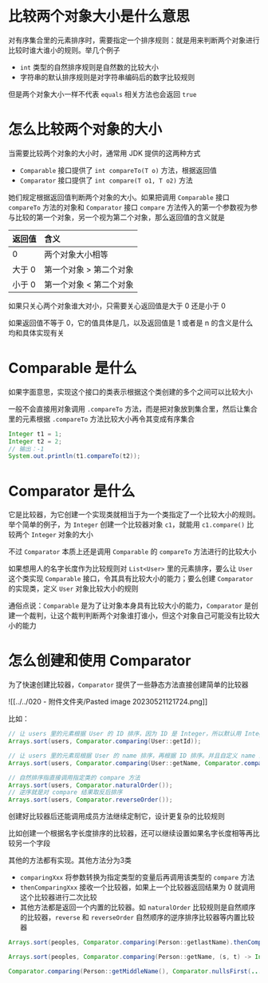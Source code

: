 
# 比较两个对象大小是什么意思

对有序集合里的元素排序时，需要指定一个排序规则：就是用来判断两个对象进行比较时谁大谁小的规则。举几个例子

- `int` 类型的自然排序规则是自然数的比较大小
- 字符串的默认排序规则是对字符串编码后的数字比较规则

但是两个对象大小一样不代表 `equals` 相关方法也会返回 `true`


# 怎么比较两个对象的大小

当需要比较两个对象的大小时，通常用 JDK 提供的这两种方式

- `Comparable` 接口提供了 `int compareTo(T o)` 方法，根据返回值
- `Comparator` 接口提供了 `int compare(T o1, T o2)` 方法

她们规定根据返回值判断两个对象的大小。如果把调用 `Comparable` 接口 `compareTo` 方法的对象和 `Comparator` 接口 `compare` 方法传入的第一个参数视为参与比较的第一个对象，另一个视为第二个对象，那么返回值的含义就是

|返回值|含义|
|:--|:--|
|0|两个对象大小相等|
|大于 0|第一个对象 > 第二个对象 |
|小于 0|第一个对象 < 第二个对象|

如果只关心两个对象谁大对小，只需要关心返回值是大于 0 还是小于 0

如果返回值不等于 0，它的值具体是几，以及返回值是 1 或者是 n 的含义是什么均和具体实现有关


# Comparable 是什么

如果字面意思，实现这个接口的类表示根据这个类创建的多个之间可以比较大小

一般不会直接用对象调用 `.compareTo` 方法，而是把对象放到集合里，然后让集合里的元素根据 `.compareTo` 方法比较大小再令其变成有序集合

```java
Integer t1 = 1;  
Integer t2 = 2;  
// 输出：-1
System.out.println(t1.compareTo(t2));
```

# Comparator 是什么

它是比较器，为它创建一个实现类就相当于为一个类指定了一个比较大小的规则。举个简单的例子，为 `Integer` 创建一个比较器对象 `c1`，就能用 `c1.compare()` 比较两个 `Integer` 对象的大小

不过 `Comparator` 本质上还是调用 `Comparable` 的 `compareTo` 方法进行的比较大小

如果想用人的名字长度作为比较规则对 `List<User>` 里的元素排序，要么让 `User` 这个类实现 `Comparable` 接口，令其具有比较大小的能力；要么创建 `Comparator` 的实现类，定义 `User` 对象比较大小的规则

通俗点说：`Comparable` 是为了让对象本身具有比较大小的能力，`Comparator` 是创建一个裁判，让这个裁判判断两个对象谁打谁小，但这个对象自己可能没有比较大小的能力

# 怎么创建和使用 Comparator

为了快速创建比较器，`Comparator` 提供了一些静态方法直接创建简单的比较器

![[../../020 - 附件文件夹/Pasted image 20230521121724.png]]

比如：

```java
// 让 users 里的元素根据 User 的 ID 排序，因为 ID 是 Integer，所以默认用 Integer 的 compareTo 方法
Arrays.sort(users, Comparator.comparing(User::getId));

// 让 users 里的元素现根据 User 的 name 排序，再根据 ID 排序。并且自定义 name 的排序规则是根据 name 的长度排序
Arrays.sort(users, Comparator.comparing(User::getName, Comparator.comparingInt(String::length)).thenComparing(User::getId));

```

```java
// 自然排序指直接调用指定类的 compare 方法
Arrays.sort(users, Comparator.naturalOrder());
// 逆序就是对 compare 结果取反后排序
Arrays.sort(users, Comparator.reverseOrder());
```

创建好比较器后还能调用成员方法继续定制它，设计更复杂的比较规则

比如创建一个根据名字长度排序的比较器，还可以继续设置如果名字长度相等再比较另一个字段

其他的方法都有实现。其他方法分为3类

- `comparingXxx` 将参数转换为指定类型的变量后再调用该类型的 `compare` 方法
- `thenComparingXxx` 接收一个比较器，如果上一个比较器返回结果为 0 就调用这个比较器进行二次比较
- 其他方法都是返回一个内置的比较器。如 `naturalOrder` 比较规则是自然顺序的比较器，`reverse` 和 `reverseOrder` 自然顺序的逆序排序比较器等内置比较器

```java
Arrays.sort(peoples, Comparator.comparing(Person::getlastName).thenComparing(Person::getFirstName));

Arrays.sort(peoples, Comparator.comparing(Person::getName, (s, t) -> Integer.compare(s.length(), t.length())));

Comparator.comparing(Person::getMiddleName(), Comparator.nullsFirst(...));
```
